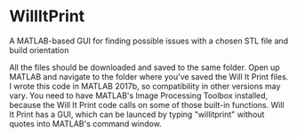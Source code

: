 # WillItPrint
A MATLAB-based GUI for finding possible issues with a chosen STL file and build orientation

All the files should be downloaded and saved to the same folder. Open up MATLAB and navigate to the folder where you've saved the Will It Print files. I wrote this code in MATLAB 2017b, so compatibility in other versions may vary. You need to have MATLAB's Image Processing Toolbox installed, because the Will It Print code calls on some of those built-in functions. Will It Print has a GUI, which can be launced by typing "willitprint" without quotes into MATLAB's command window. 
